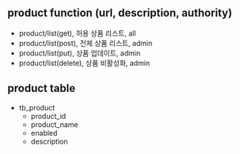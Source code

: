 
## product function (url, description, authority)
- product/list(get), 허용 상품 리스트, all
- product/list(post), 전체 상품 리스트, admin
- product/list(put), 상품 업데이트, admin
- product/list(delete), 상품 비활성화, admin  

## product table
- tb_product 
  - product_id
  - product_name
  - enabled
  - description
